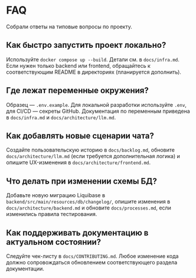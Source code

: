 # FAQ

Собрали ответы на типовые вопросы по проекту.

## Как быстро запустить проект локально?
Используйте `docker compose up --build`. Детали см. в `docs/infra.md`. Если нужен только backend или frontend, обращайтесь к соответствующим README в директориях (планируется дополнить).

## Где лежат переменные окружения?
Образец — `.env.example`. Для локальной разработки используйте `.env`, для CI/CD — секреты GitHub. Документация по переменным приведена в `docs/infra.md` и `docs/architecture/llm.md`.

## Как добавлять новые сценарии чата?
Создайте пользовательскую историю в `docs/backlog.md`, обновите `docs/architecture/llm.md` (если требуется дополнительная логика) и опишите UX-изменения в `docs/architecture/frontend.md`.

## Что делать при изменении схемы БД?
Добавьте новую миграцию Liquibase в `backend/src/main/resources/db/changelog/`, опишите изменения в `docs/architecture/backend.md` и обновите `docs/processes.md`, если изменились правила тестирования.

## Как поддерживать документацию в актуальном состоянии?
Следуйте чек-листу в `docs/CONTRIBUTING.md`. Любое изменение кода должно сопровождаться обновлением соответствующего раздела документации.
